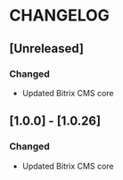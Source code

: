 # CHANGELOG

## [Unreleased]
### Changed
- Updated Bitrix CMS core

## [1.0.0] - [1.0.26]
### Changed
- Updated Bitrix CMS core